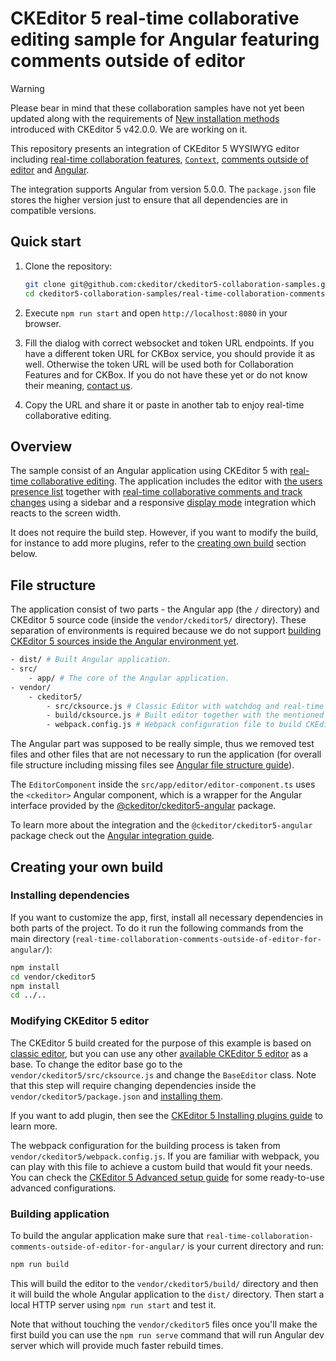 # CKEditor 5 real-time collaborative editing sample for Angular featuring comments outside of editor

> [!WARNING] 
> Please bear in mind that these collaboration samples have not yet been updated along with the requirements of [New installation methods](https://ckeditor.com/docs/ckeditor5/latest/updating/nim-migration/migration-to-new-installation-methods.html) introduced with CKEditor 5 v42.0.0. We are working on it.

This repository presents an integration of CKEditor 5 WYSIWYG editor including
[real-time collaboration features](https://ckeditor.com/docs/ckeditor5/latest/features/collaboration/real-time-collaboration/real-time-collaboration.html), [`Context`](https://ckeditor.com/docs/ckeditor5/latest/api/module_core_context-Context.html), [comments outside of editor](https://ckeditor.com/docs/ckeditor5/latest/features/collaboration/comments/comments-outside-editor.html) and [Angular](https://angular.io/).

The integration supports Angular from version 5.0.0. The `package.json` file stores the higher version just to ensure that all dependencies are in compatible versions.

## Quick start

1. Clone the repository:

   ```bash
   git clone git@github.com:ckeditor/ckeditor5-collaboration-samples.git
   cd ckeditor5-collaboration-samples/real-time-collaboration-comments-outside-of-editor-for-angular
   ```

1. Execute `npm run start` and open `http://localhost:8080` in your browser.

1. Fill the dialog with correct websocket and token URL endpoints. If you have a different token URL for CKBox service, you should provide it as well. Otherwise the token URL will be used both for Collaboration Features and for CKBox. If you do not have these yet or do not know their meaning, [contact us](https://ckeditor.com/contact/). 

1. Copy the URL and share it or paste in another tab to enjoy real-time collaborative editing.

## Overview

The sample consist of an Angular application using CKEditor 5 with [real-time collaborative editing](https://ckeditor.com/docs/ckeditor5/latest/features/collaboration/real-time-collaboration/real-time-collaboration.html). The application includes the editor with [the users presence list](https://ckeditor.com/docs/ckeditor5/latest/features/collaboration/real-time-collaboration/users-in-real-time-collaboration.html#users-presence-list) together with [real-time collaborative comments and track changes](https://ckeditor.com/docs/ckeditor5/latest/features/collaboration/real-time-collaboration/real-time-collaboration.html) using a sidebar and a responsive [display mode](https://ckeditor.com/docs/ckeditor5/latest/features/collaboration/comments/comments-display-mode.html) integration which reacts to the screen width.

It does not require the build step. However, if you want to modify the build, for instance to add more plugins, refer to the [creating own build](#creating-your-own-build) section below.

## File structure

The application consist of two parts - the Angular app (the `/` directory) and CKEditor 5 source code (inside the `vendor/ckeditor5/` directory). These separation of environments is required because we do not support [building CKEditor 5 sources inside the Angular environment yet](https://github.com/ckeditor/ckeditor5-angular/issues/26).

```bash
- dist/ # Built Angular application.
- src/
	- app/ # The core of the Angular application.
- vendor/
	- ckeditor5/ 
		- src/cksource.js # Classic Editor with watchdog and real-time collaboration plugins.
		- build/cksource.js # Built editor together with the mentioned features.
		- webpack.config.js # Webpack configuration file to build CKEditor 5 sources.
```

The Angular part was supposed to be really simple, thus we removed test files and other files that are not necessary to run the application (for overall file structure including missing files see [Angular file structure guide](https://angular.io/guide/file-structure)).

The `EditorComponent` inside the `src/app/editor/editor-component.ts` uses the `<ckeditor>` Angular component, which is a wrapper for the Angular interface provided by the [@ckeditor/ckeditor5-angular](https://github.com/ckeditor/ckeditor5-angular) package.

To learn more about the integration and the `@ckeditor/ckeditor5-angular` package check out the [Angular integration guide](https://ckeditor.com/docs/ckeditor5/latest/builds/guides/integration/frameworks/angular.html).

## Creating your own build

### Installing dependencies

If you want to customize the app, first, install all necessary dependencies in both parts of the project. To do it run the following commands from the main directory (`real-time-collaboration-comments-outside-of-editor-for-angular/`):

```bash
npm install
cd vendor/ckeditor5
npm install
cd ../..
```

### Modifying CKEditor 5 editor

The CKEditor 5 build created for the purpose of this example is based on [classic editor](https://ckeditor.com/docs/ckeditor5/latest/builds/guides/overview.html#classic-editor), but you can use any other [available CKEditor 5 editor](https://github.com/ckeditor/ckeditor5#editors) as a base. To change the editor base go to the `vendor/ckeditor5/src/cksource.js` and change the `BaseEditor` class. Note that this step will require changing dependencies inside the `vendor/ckeditor5/package.json` and  [installing them](#installing-dependencies).

If you want to add plugin, then see the [CKEditor 5 Installing plugins guide](https://ckeditor.com/docs/ckeditor5/latest/builds/guides/integration/installing-plugins.html#adding-a-plugin-to-an-editor) to learn more.

The webpack configuration for the building process is taken from `vendor/ckeditor5/webpack.config.js`. If you are familiar with webpack, you can play with this file to achieve a custom build that would fit your needs. You can check the [CKEditor 5 Advanced setup guide](https://ckeditor.com/docs/ckeditor5/latest/builds/guides/integration/advanced-setup.html#webpack-configuration) for some ready-to-use advanced configurations.

### Building application

To build the angular application make sure that `real-time-collaboration-comments-outside-of-editor-for-angular/` is your current directory and run:

```bash
npm run build
```

This will build the editor to the `vendor/ckeditor5/build/` directory and then it will build the whole Angular application to the `dist/` directory. Then start a local HTTP server using `npm run start` and test it.

Note that without touching the `vendor/ckeditor5` files once you'll make the first build you can use the `npm run serve`  command that will run Angular dev server which will provide much faster rebuild times.
